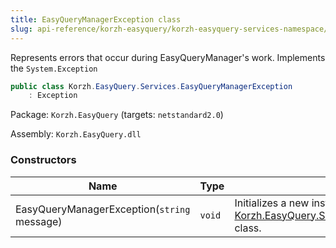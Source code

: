 ```yaml
---
title: EasyQueryManagerException class
slug: api-reference/korzh-easyquery/korzh-easyquery-services-namespace/easyquerymanagerexception-class
---
```



Represents errors that occur during EasyQueryManager's work.  Implements the `System.Exception`
```csharp
public class Korzh.EasyQuery.Services.EasyQueryManagerException
    : Exception

```
Package: `Korzh.EasyQuery` (targets: `netstandard2.0`)

Assembly: `Korzh.EasyQuery.dll`

### Constructors

| Name | Type | Description | 
| --- | --- | --- | 
| EasyQueryManagerException(`string` message) | `void` | Initializes a new instance of the [Korzh.EasyQuery.Services.EasyQueryManagerException](/api-reference/korzh-easyquery/korzh-easyquery-services-namespace/easyquerymanagerexception-class) class. |